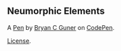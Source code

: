 Neumorphic Elements
-------------------


A [Pen](https://codepen.io/bgoonz/pen/QWMXjWy) by [Bryan C Guner](https://codepen.io/bgoonz) on [CodePen](https://codepen.io).

[License](https://codepen.io/bgoonz/pen/QWMXjWy/license).